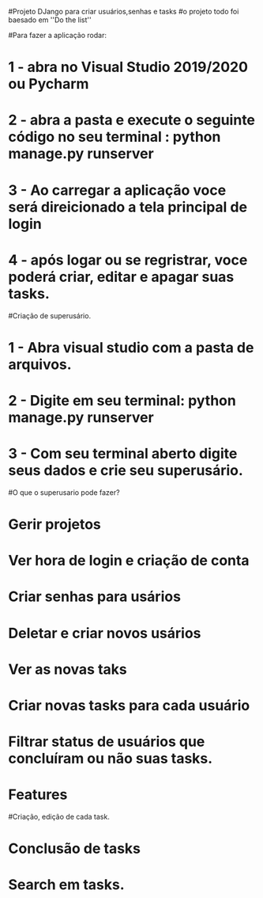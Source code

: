 #Projeto DJango para criar usuários,senhas e tasks
#o projeto todo foi baesado em ''Do the list'' 

#Para fazer a aplicação rodar:

# 1 - abra no Visual Studio 2019/2020 ou Pycharm
# 2 - abra a pasta e execute o seguinte código no seu terminal : python manage.py runserver
# 3 - Ao carregar a aplicação voce será direicionado a tela principal de login
# 4 - após logar ou se regristrar, voce poderá criar, editar e apagar suas tasks.


#Criação de superusário.

# 1  - Abra visual studio com a pasta de arquivos.
# 2 -   Digite em seu terminal: python manage.py runserver
# 3 - Com seu terminal aberto digite seus dados e crie seu superusário.

#O que o superusario pode fazer?

# Gerir projetos
# Ver hora de login e criação de conta
# Criar senhas para usários
# Deletar e criar novos usários
# Ver as novas taks
# Criar novas tasks para cada usuário
# Filtrar status de usuários que concluíram ou não suas tasks.

# Features

#Criação, edição de cada task.
# Conclusão de tasks
# Search em tasks.

